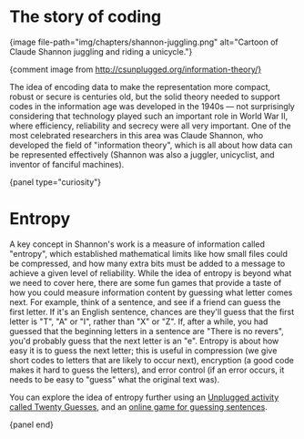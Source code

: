 # The story of coding

{image file-path="img/chapters/shannon-juggling.png" alt="Cartoon of Claude Shannon juggling and riding a unicycle."}

{comment image from http://csunplugged.org/information-theory/}

The idea of encoding data to make the representation more compact, robust or secure is centuries old, but the solid theory needed to support codes in the information age was developed in the 1940s — not surprisingly considering that technology played such an important role in World War II, where efficiency, reliability and secrecy were all very important.
One of the most celebrated researchers in this area was Claude Shannon, who developed the field of "information theory", which is all about how data can be represented effectively (Shannon was also a juggler, unicyclist, and inventor of fanciful machines).

{panel type="curiosity"}

# Entropy

A key concept in Shannon's work is a measure of information called "entropy",
which established mathematical limits like how small files could be compressed,
and how many extra bits must be added to a message to achieve a given level of reliability.
While the idea of entropy is beyond what we need to cover here, there are some fun games that provide a taste of how you could measure information content by guessing what letter comes next.
For example, think of a sentence, and see if a friend can guess the first letter.
If it's an English sentence, chances are they'll guess that the first letter is "T", "A" or "I", rather than "X" or "Z".
If, after a while, you had guessed that the beginning letters in a sentence are "There is no revers", you'd probably guess that the next letter is an "e".
Entropy is about how easy it is to guess the next letter; this is useful in compression (we give short codes to letters that are likely to occur next), encryption (a good code makes it hard to guess the letters), and error control (if an error occurs, it needs to be easy to "guess" what the original text was).

You can explore the idea of entropy further using an [Unplugged activity called Twenty Guesses](http://csunplugged.org/information-theory), and an [online game for guessing sentences](http://www.math.ucsd.edu/~crypto/java/ENTROPY).

{panel end}
